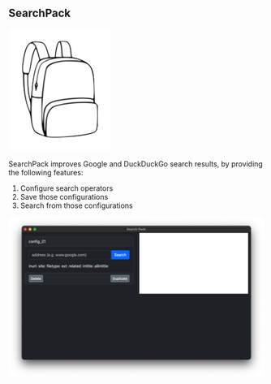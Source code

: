 ## SearchPack
![backpack_oleksandr_panasovskyi_small](documentation/icon.png)

SearchPack improves Google and DuckDuckGo search results,
by providing the following features:

1. Configure search operators
2. Save those configurations
3. Search from those configurations

![search_pack_ui](documentation/search_pack_ui.png)
